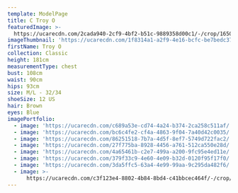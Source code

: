```yaml
---
template: ModelPage
title: C Troy O
featuredImage: >-
  https://ucarecdn.com/2cada940-2cf9-4bf2-b51c-9889358d00c1/-/crop/1650x881/0,128/-/preview/
imageThumbnail: 'https://ucarecdn.com/1f8314a1-a2f9-4e16-bcfc-be7bedc37dd3/'
firstName: Troy O
collection: Classic
height: 181cm
measurementType: chest
bust: 108cm
waist: 90cm
hips: 93cm
size: M/L - 32/34
shoeSize: 12 US
hair: Brown
eyes: Blue
imagePortfolio:
  - image: 'https://ucarecdn.com/c689a53e-cd74-4a24-b374-2ca258c511af/'
  - image: 'https://ucarecdn.com/bc6c4fe2-cf4a-4863-9f04-7a40d42c0035/'
  - image: 'https://ucarecdn.com/86251518-7b7a-4d5f-8ef7-5749d722fac2/'
  - image: 'https://ucarecdn.com/27f775ba-8928-4456-a761-512ca550e28d/'
  - image: 'https://ucarecdn.com/4a65461b-c2e7-499a-a200-9fc95e4ed11e/'
  - image: 'https://ucarecdn.com/379f33c9-4e60-4e09-b32d-0120f95f17f0/'
  - image: 'https://ucarecdn.com/3da5ffc5-63a4-4e99-99aa-9c295da482f6/'
  - image: >-
      https://ucarecdn.com/c3f123e4-8802-4b84-8bd4-c41bbcec464f/-/crop/1438x1100/212,0/-/preview/
---
```



